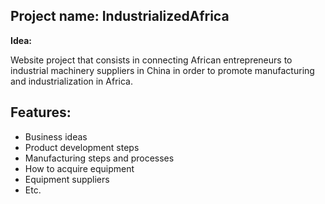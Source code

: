 ## Project name: IndustrializedAfrica

**Idea:**

Website project that consists in connecting African entrepreneurs to industrial machinery suppliers in China 
in order to promote manufacturing and industrialization in Africa. 

## Features: 
* Business ideas 
* Product development steps
* Manufacturing steps and processes
* How to acquire equipment 
* Equipment suppliers
* Etc.

